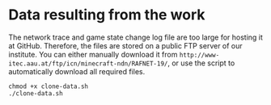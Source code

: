 # Data resulting from the work

The network trace and game state change log file are too large for hosting it at GitHub. Therefore, the files are stored on a public FTP server of our institute. You can either manually download it from `http://www-itec.aau.at/ftp/icn/minecraft-ndn/RAFNET-19/`, or use the script to automatically download all required files.

    chmod +x clone-data.sh
    ./clone-data.sh
